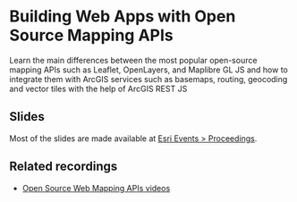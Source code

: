 # Building Web Apps with Open Source Mapping APIs

Learn the main differences between the most popular open-source mapping APIs such as Leaflet, OpenLayers, and Maplibre GL JS and how to integrate them with ArcGIS services such as basemaps, routing, geocoding and vector tiles with the help of ArcGIS REST JS

## Slides

Most of the slides are made available at [Esri Events > Proceedings](https://www.esri.com/en-us/about/events/index/proceedings).

## Related recordings

* [Open Source Web Mapping APIs videos](https://mediaspace.esri.com/channel/Open%2BSource%2BWeb%2BMapping%2BAPIs/259237302)
